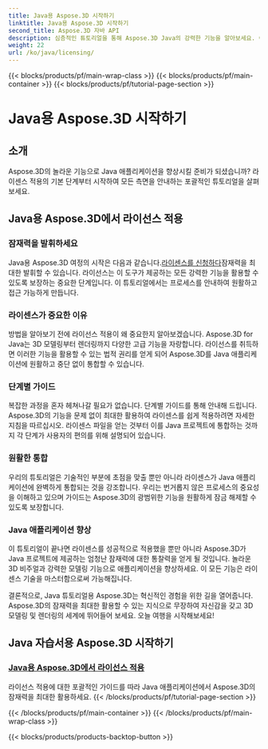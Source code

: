 ```yaml
---
title: Java용 Aspose.3D 시작하기
linktitle: Java용 Aspose.3D 시작하기
second_title: Aspose.3D 자바 API
description: 심층적인 튜토리얼을 통해 Aspose.3D Java의 강력한 기능을 알아보세요. 이 강력한 Java 도구의 모든 기능을 활용하기 위해 라이센스를 적용하는 방법을 알아보세요.
weight: 22
url: /ko/java/licensing/
---
```


{{< blocks/products/pf/main-wrap-class >}}
{{< blocks/products/pf/main-container >}}
{{< blocks/products/pf/tutorial-page-section >}}

# Java용 Aspose.3D 시작하기

## 소개

Aspose.3D의 놀라운 기능으로 Java 애플리케이션을 향상시킬 준비가 되셨습니까? 라이센스 적용의 기본 단계부터 시작하여 모든 측면을 안내하는 포괄적인 튜토리얼을 살펴보세요.

## Java용 Aspose.3D에서 라이선스 적용

### 잠재력을 발휘하세요

 Java용 Aspose.3D 여정의 시작은 다음과 같습니다.[라이센스를 신청하다](./applying-license-in-aspose-3d/)잠재력을 최대한 발휘할 수 있습니다. 라이선스는 이 도구가 제공하는 모든 강력한 기능을 활용할 수 있도록 보장하는 중요한 단계입니다. 이 튜토리얼에서는 프로세스를 안내하여 원활하고 접근 가능하게 만듭니다.

### 라이센스가 중요한 이유

방법을 알아보기 전에 라이선스 적용이 왜 중요한지 알아보겠습니다. Aspose.3D for Java는 3D 모델링부터 렌더링까지 다양한 고급 기능을 자랑합니다. 라이선스를 취득하면 이러한 기능을 활용할 수 있는 법적 권리를 얻게 되어 Aspose.3D를 Java 애플리케이션에 원활하고 중단 없이 통합할 수 있습니다.

### 단계별 가이드

복잡한 과정을 혼자 헤쳐나갈 필요가 없습니다. 단계별 가이드를 통해 안내해 드립니다. Aspose.3D의 기능을 문제 없이 최대한 활용하여 라이센스를 쉽게 적용하려면 자세한 지침을 따르십시오. 라이센스 파일을 얻는 것부터 이를 Java 프로젝트에 통합하는 것까지 각 단계가 사용자의 편의를 위해 설명되어 있습니다.

### 원활한 통합

우리의 튜토리얼은 기술적인 부분에 초점을 맞출 뿐만 아니라 라이센스가 Java 애플리케이션에 완벽하게 통합되는 것을 강조합니다. 우리는 번거롭지 않은 프로세스의 중요성을 이해하고 있으며 가이드는 Aspose.3D의 광범위한 기능을 원활하게 잠금 해제할 수 있도록 보장합니다.

### Java 애플리케이션 향상

이 튜토리얼이 끝나면 라이센스를 성공적으로 적용했을 뿐만 아니라 Aspose.3D가 Java 프로젝트에 제공하는 엄청난 잠재력에 대한 통찰력을 얻게 될 것입니다. 놀라운 3D 비주얼과 강력한 모델링 기능으로 애플리케이션을 향상하세요. 이 모든 기능은 라이센스 기술을 마스터함으로써 가능해집니다.

결론적으로, Java 튜토리얼용 Aspose.3D는 혁신적인 경험을 위한 길을 열어줍니다. Aspose.3D의 잠재력을 최대한 활용할 수 있는 지식으로 무장하여 자신감을 갖고 3D 모델링 및 렌더링의 세계에 뛰어들어 보세요. 오늘 여행을 시작해보세요!
## Java 자습서용 Aspose.3D 시작하기
### [Java용 Aspose.3D에서 라이선스 적용](./applying-license-in-aspose-3d/)
라이선스 적용에 대한 포괄적인 가이드를 따라 Java 애플리케이션에서 Aspose.3D의 잠재력을 최대한 활용하세요.
{{< /blocks/products/pf/tutorial-page-section >}}

{{< /blocks/products/pf/main-container >}}
{{< /blocks/products/pf/main-wrap-class >}}

{{< blocks/products/products-backtop-button >}}
